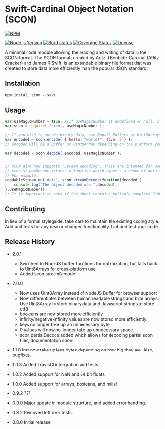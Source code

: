 Swift-Cardinal Object Notation (SCON)
=========

[![NPM][npm-image]][npm-url]

[![Node.js Version][node-version-image]][node-version-url]
[![Build status][build-status-image]][build-status-url]
[![Coverage Status](https://coveralls.io/repos/github/BlueStone-Tech-Enterprises/scon/badge.svg)](https://coveralls.io/github/BlueStone-Tech-Enterprises/scon)
[![License][license-image]][license-url]

A minimal node module allowing the reading and writing of data in the SCON format.
The SCON format, created by Aritz J Beobide-Cardinal (ARitz Cracker) and James R Swift, is an extendable binary file format that was created to store data more efficiently than the popular JSON standard.

## Installation

```shell
npm install scon --save
```

## Usage

```js
var useMagicNumber = true; //If useMagicNumber is undefined or null, it will default to true;
var scon = require( 'scon', useMagicNumber );

// If you wish to encode binary data, use NodeJS Buffers or Uint8Arrays
var encoded = scon.encode( { hello: "world!", five: 5 } );
// encoded will be a Buffer or Uint8Array depending on the platform you're using it on.

var decoded = scon.decode( encoded, useMagicNumber );


// SCON also now supports "Stream decoding". These are intended for use where you get a stream of never-ending scon data.
// scon.streamDecode returns a function which expects a chunk of data (Uint8Array, Buffer, or String with characters no higher than 255)
// For example:
readableStream.on('data', scon.streamDecode(function(decoded){
	console.log("The object decoded was:",decoded);
},useMagicNumber));
// It is important to note if the chunk contains multiple complete SCONs, the callback will be called IN SYNC, this is to make sure that the entire chunk is read before the next one arrives.

```

## Contributing

In lieu of a formal styleguide, take care to maintain the existing coding style.
Add unit tests for any new or changed functionality. Lint and test your code.

## Release History
* 2.0.1
  * Switched to NodeJS buffer functions for optimization, but falls back to Uint8Arrays for cross-platform use
  * Added scon.streamDecode

* 2.0.0 
  * Now uses Uint8Array instead of NodeJS Buffer for browser support
  * Now differentiates between human readable strings and byte arrays. Use Uint8Array to store binary data and Javascript strings to store utf8
  * booleans are now stored more efficiently
  * infinity/negative-infinity values are now stored more efficiently
  * keys no longer take up an unnecessary byte.
  * 0 values will now no-longer take up unnecessary space.
  * scon.partialDecode added which allows for decoding partial scon files, documentation soon!
  
* 1.1.0 Ints now take up less bytes depending on how big they are. Also, bugfixes.
* 1.0.3 Added TravisCI intergration and tests
* 1.0.2 Added support for NaN and 64 bit floats
* 1.0.0 Added support for arrays, booleans, and nulls!
* 0.9.2 ???
* 0.9.0 Major update in module structure, and added error handling.
* 0.8.2 Removed left over tests.
* 0.8.0 Initial release

[npm-image]: https://nodei.co/npm/scon.png?downloads=true&downloadRank=true&stars=true
[npm-url]: https://nodei.co/npm/scon/

[node-version-image]: https://img.shields.io/node/v/scon.svg
[node-version-url]: https://nodejs.org/en/download/

[build-status-image]: https://travis-ci.org/BlueStone-Tech-Enterprises/scon.svg
[build-status-url]: https://travis-ci.org/BlueStone-Tech-Enterprises/scon

[license-image]: https://img.shields.io/npm/l/scon.svg?maxAge=2592000
[license-url]: LICENSE
